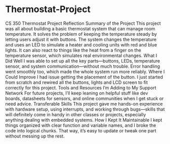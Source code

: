 # Thermostat-Project
CS 350 Thermostat Project Reflection
Summary of the Project
This project was all about building a basic thermostat system that can manage room temperature. It solves the problem of keeping the temperature steady by letting users adjust it with buttons. The system changes the temperature and uses an LED to simulate a heater and cooling units with red and blue lights. It can also react to things like the heat from a finger on the temperature sensor, which simulates real environmental changes.
What I Did Well
I was able to set up all the key parts—buttons, LEDs, temperature sensor, and system communication—without much trouble. Error handling went smoothly too, which made the whole system run more reliably. 
Where I Could Improve
I had issue getting the placement of the button.  I just started from scratch and rewired all the buttons, lights and LCD screen to fit correctly for this project.
Tools and Resources I’m Adding to My Support Network
For future projects, I’ll keep leaning on helpful stuff like dev boards, datasheets for sensors, and online communities when I get stuck or need advice.
Transferable Skills
This project gave me hands-on experience with hardware setup, using interrupts, and working through bugs—skills that will definitely come in handy in other classes or projects, especially anything dealing with embedded systems.
How I Kept It Maintainable
I kept things organized with clear function and variable names, and I broke the code into logical chunks. That way, it’s easy to update or tweak one part without messing up the rest.

